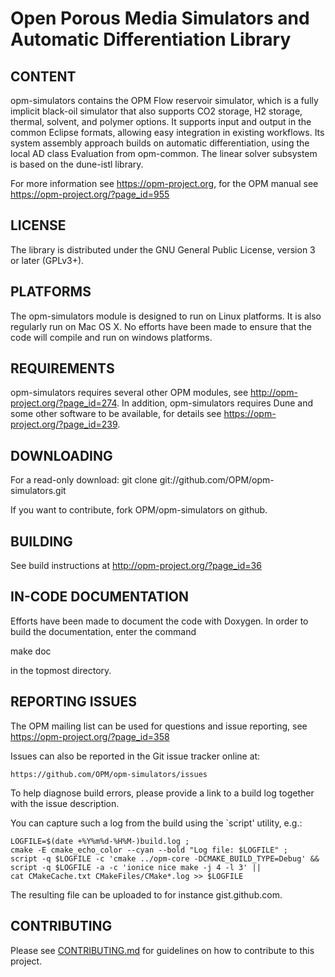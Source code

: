 # Open Porous Media Simulators and Automatic Differentiation Library

CONTENT
-------

opm-simulators contains the OPM Flow reservoir simulator, which is a fully
implicit black-oil simulator that also supports CO2 storage, H2 storage, thermal,
solvent, and polymer options. It supports input and output in the common Eclipse formats,
allowing easy integration in existing workflows.
Its system assembly approach builds on automatic differentiation,
using the local AD class Evaluation from opm-common. The linear solver subsystem is based on
the dune-istl library.

For more information see https://opm-project.org, for the OPM manual see
https://opm-project.org/?page_id=955

LICENSE
-------

The library is distributed under the GNU General Public License,
version 3 or later (GPLv3+).


PLATFORMS
---------

The opm-simulators module is designed to run on Linux platforms. It is
also regularly run on Mac OS X. No efforts have been made to ensure
that the code will compile and run on windows platforms.


REQUIREMENTS
------------

opm-simulators requires several other OPM modules, see
http://opm-project.org/?page_id=274. In addition, opm-simulators
requires Dune and some other software to be available, for details
see https://opm-project.org/?page_id=239.


DOWNLOADING
-----------

For a read-only download:
git clone git://github.com/OPM/opm-simulators.git

If you want to contribute, fork OPM/opm-simulators on github.


BUILDING
--------

See build instructions at http://opm-project.org/?page_id=36


IN-CODE DOCUMENTATION
---------------------

Efforts have been made to document the code with Doxygen.
In order to build the documentation, enter the command

 make doc

in the topmost directory.


REPORTING ISSUES
----------------

The OPM mailing list can be used for questions and issue reporting,
see https://opm-project.org/?page_id=358

Issues can also be reported in the Git issue tracker online at:

    https://github.com/OPM/opm-simulators/issues

To help diagnose build errors, please provide a link to a build log together
with the issue description.

You can capture such a log from the build using the `script' utility, e.g.:

    LOGFILE=$(date +%Y%m%d-%H%M-)build.log ;
    cmake -E cmake_echo_color --cyan --bold "Log file: $LOGFILE" ;
    script -q $LOGFILE -c 'cmake ../opm-core -DCMAKE_BUILD_TYPE=Debug' &&
    script -q $LOGFILE -a -c 'ionice nice make -j 4 -l 3' ||
    cat CMakeCache.txt CMakeFiles/CMake*.log >> $LOGFILE

The resulting file can be uploaded to for instance gist.github.com.


CONTRIBUTING
------------

Please see [CONTRIBUTING.md](CONTRIBUTING.md) for guidelines on how to contribute to this project.
